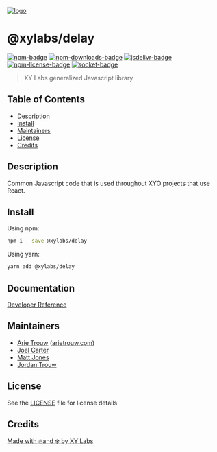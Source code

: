 [![logo][]](https://xylabs.com)

# @xylabs/delay

[![npm-badge][]][npm-link]
[![npm-downloads-badge][]][npm-link]
[![jsdelivr-badge][]][jsdelivr-link]
[![npm-license-badge][]](LICENSE)
[![socket-badge][]][socket-link]

> XY Labs generalized Javascript library 

## Table of Contents

-   [Description](#description)
-   [Install](#install)
-   [Maintainers](#maintainers)
-   [License](#license)
-   [Credits](#credits)

## Description

Common Javascript code that is used throughout XYO projects that use React.

## Install

Using npm:

```sh
npm i --save @xylabs/delay
```

Using yarn:

```sh
yarn add @xylabs/delay
```

## Documentation
[Developer Reference](https://xylabs.github.io/sdk-js)

## Maintainers

-   [Arie Trouw](https://github.com/arietrouw) ([arietrouw.com](https://arietrouw.com))
-   [Joel Carter](https://github.com/JoelBCarter)
-   [Matt Jones](https://github.com/jonesmac)
-   [Jordan Trouw](https://github.com/jordantrouw)

## License

See the [LICENSE](LICENSE) file for license details

## Credits

[Made with 🔥and ❄️ by XY Labs](https://xylabs.com)

[logo]: https://cdn.xy.company/img/brand/XYPersistentCompany_Logo_Icon_Colored.svg

[npm-badge]: https://img.shields.io/npm/v/@xylabs/delay.svg
[npm-link]: https://www.npmjs.com/package/@xylabs/delay

[npm-downloads-badge]: https://img.shields.io/npm/dw/@xylabs/delay
[npm-license-badge]: https://img.shields.io/npm/l/@xylabs/delay

[jsdelivr-badge]: https://data.jsdelivr.com/v1/package/npm/@xylabs/delay/badge
[jsdelivr-link]: https://www.jsdelivr.com/package/npm/@xylabs/delay

[socket-badge]: https://socket.dev/api/badge/npm/package/@xylabs/delay
[socket-link]: https://socket.dev/npm/package/@xylabs/delay